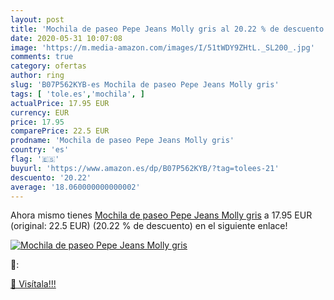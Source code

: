 ```yaml
---
layout: post
title: 'Mochila de paseo Pepe Jeans Molly gris al 20.22 % de descuento'
date: 2020-05-31 10:07:08
image: 'https://m.media-amazon.com/images/I/51tWDY9ZHtL._SL200_.jpg'
comments: true
category: ofertas
author: ring
slug: 'B07P562KYB-es Mochila de paseo Pepe Jeans Molly gris'
tags: [ 'tole.es','mochila', ]
actualPrice: 17.95 EUR
currency: EUR
price: 17.95
comparePrice: 22.5 EUR
prodname: 'Mochila de paseo Pepe Jeans Molly gris'
country: 'es'
flag: '🇪🇸'
buyurl: 'https://www.amazon.es/dp/B07P562KYB/?tag=tolees-21'
descuento: '20.22'
average: '18.060000000000002'
---
```


Ahora mismo tienes [Mochila de paseo Pepe Jeans Molly gris](https://www.amazon.es/dp/B07P562KYB/?tag=tolees-21) a 17.95 EUR (original: 22.5 EUR) (20.22 %  de descuento) en el siguiente enlace!

[![Mochila de paseo Pepe Jeans Molly gris](https://m.media-amazon.com/images/I/51tWDY9ZHtL._SL200_.jpg)](https://www.amazon.es/dp/B07P562KYB/?tag=tolees-21)

🔎:


[🛒 Visítala!!!](https://www.amazon.es/dp/B07P562KYB/?tag=tolees-21)
